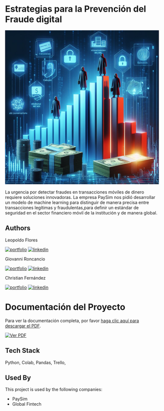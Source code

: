 
# Estrategias para la Prevención del Fraude digital

![Logo](./img/img8.jpeg)



La urgencia por detectar fraudes en transacciones móviles de dinero requiere soluciones innovadoras.
 La empresa PaySim nos pidió desarrollar un modelo de machine learning para distinguir de manera precisa entre transacciones legítimas y fraudulentas,para definir un estándar de seguridad en el sector financiero móvil de la institución y de manera global.

## Authors



Leopoldo Flores

[![portfolio](https://img.shields.io/badge/my_portfolio-000?style=for-the-badge&logo=ko-fi&logoColor=white)](https://github.com/LeopoldoGitHub)
[![linkedin](https://img.shields.io/badge/linkedin-0A66C2?style=for-the-badge&logo=linkedin&logoColor=white)](https://www.linkedin.com/in/leopoldofloresc/)

Giovanni Roncancio

[![portfolio](https://img.shields.io/badge/my_portfolio-000?style=for-the-badge&logo=ko-fi&logoColor=white)](https://github.com/giolml)
[![linkedin](https://img.shields.io/badge/linkedin-0A66C2?style=for-the-badge&logo=linkedin&logoColor=white)](https://www.linkedin.com/in/giovanni-roncancio-9090b378/)

Christian Fernández

[![portfolio](https://img.shields.io/badge/my_portfolio-000?style=for-the-badge&logo=ko-fi&logoColor=white)](https://github.com/Xavieroc93)
[![linkedin](https://img.shields.io/badge/linkedin-0A66C2?style=for-the-badge&logo=linkedin&logoColor=white)](https://www.linkedin.com/in/javier-fernandez-fraud-analyst/)


# Documentación del Proyecto

Para ver la documentación completa, por favor [haga clic aquí para descargar el PDF](https://github.com/LeopoldoGitHub/Financial_Fraud_Detection_10BCX/blob/main/Financial%20Fraud%20Detection%20G10.pdf).

[![Ver PDF](https://img.icons8.com/ios-filled/50/000000/pdf.png)](https://github.com/LeopoldoGitHub/Financial_Fraud_Detection_10BCX/blob/main/Financial%20Fraud%20Detection%20G10.pdf)


## Tech Stack

Python, Colab, Pandas, Trello, 



## Used By

This project is used by the following companies:

- PaySim
- Global Fintech

